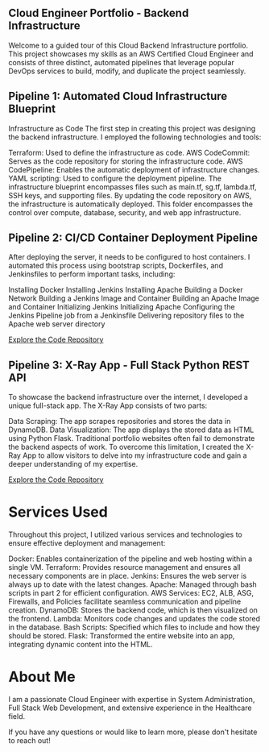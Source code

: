## Cloud Engineer Portfolio - Backend Infrastructure
Welcome to a guided tour of this Cloud Backend Infrastructure portfolio. This project showcases my skills as an AWS Certified Cloud Engineer and consists of three distinct, automated pipelines that leverage popular DevOps services to build, modify, and duplicate the project seamlessly.

## Pipeline 1: Automated Cloud Infrastructure Blueprint
Infrastructure as Code
The first step in creating this project was designing the backend infrastructure. I employed the following technologies and tools:

Terraform: Used to define the infrastructure as code.
AWS CodeCommit: Serves as the code repository for storing the infrastructure code.
AWS CodePipeline: Enables the automatic deployment of infrastructure changes.
YAML scripting: Used to configure the deployment pipeline.
The infrastructure blueprint encompasses files such as main.tf, sg.tf, lambda.tf, SSH keys, and supporting files. By updating the code repository on AWS, the infrastructure is automatically deployed. This folder encompasses the control over compute, database, security, and web app infrastructure.


## Pipeline 2: CI/CD Container Deployment Pipeline
After deploying the server, it needs to be configured to host containers. I automated this process using bootstrap scripts, Dockerfiles, and Jenkinsfiles to perform important tasks, including:

Installing Docker
Installing Jenkins
Installing Apache
Building a Docker Network
Building a Jenkins Image and Container
Building an Apache Image and Container
Initializing Jenkins
Initializing Apache
Configuring the Jenkins Pipeline job from a Jenkinsfile
Delivering repository files to the Apache web server directory

[Explore the Code Repository](https://github.com/benjamindavisdc/may23pipeline01)

## Pipeline 3: X-Ray App - Full Stack Python REST API
To showcase the backend infrastructure over the internet, I developed a unique full-stack app. The X-Ray App consists of two parts:

Data Scraping: The app scrapes repositories and stores the data in DynamoDB.
Data Visualization: The app displays the stored data as HTML using Python Flask.
Traditional portfolio websites often fail to demonstrate the backend aspects of work. To overcome this limitation, I created the X-Ray App to allow visitors to delve into my infrastructure code and gain a deeper understanding of my expertise.

[Explore the Code Repository](https://github.com/benjamindavisdc/lambdaRepoScrapers)

# Services Used
Throughout this project, I utilized various services and technologies to ensure effective deployment and management:

Docker: Enables containerization of the pipeline and web hosting within a single VM.
Terraform: Provides resource management and ensures all necessary components are in place.
Jenkins: Ensures the web server is always up to date with the latest changes.
Apache: Managed through bash scripts in part 2 for efficient configuration.
AWS Services: EC2, ALB, ASG, Firewalls, and Policies facilitate seamless communication and pipeline creation.
DynamoDB: Stores the backend code, which is then visualized on the frontend.
Lambda: Monitors code changes and updates the code stored in the database.
Bash Scripts: Specified which files to include and how they should be stored.
Flask: Transformed the entire website into an app, integrating dynamic content into the HTML.

# About Me
I am a passionate Cloud Engineer with expertise in System Administration, Full Stack Web Development, and extensive experience in the Healthcare field.

If you have any questions or would like to learn more, please don't hesitate to reach out!
